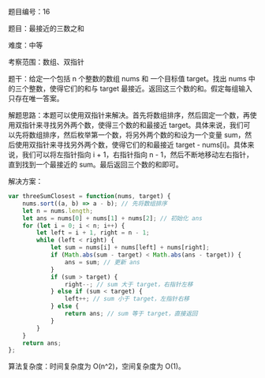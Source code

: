 题目编号：16

题目：最接近的三数之和

难度：中等

考察范围：数组、双指针

题干：给定一个包括 n 个整数的数组 nums 和 一个目标值 target。找出 nums 中的三个整数，使得它们的和与 target 最接近。返回这三个数的和。假定每组输入只存在唯一答案。

解题思路：本题可以使用双指针来解决。首先将数组排序，然后固定一个数，再使用双指针来寻找另外两个数，使得三个数的和最接近 target。具体来说，我们可以先将数组排序，然后枚举第一个数，将另外两个数的和设为一个变量 sum，然后使用双指针来寻找另外两个数，使得它们的和最接近 target - nums[i]。具体来说，我们可以将左指针指向 i + 1，右指针指向 n - 1，然后不断地移动左右指针，直到找到一个最接近的 sum。最后返回三个数的和即可。

解决方案：

```javascript
var threeSumClosest = function(nums, target) {
    nums.sort((a, b) => a - b); // 先将数组排序
    let n = nums.length;
    let ans = nums[0] + nums[1] + nums[2]; // 初始化 ans
    for (let i = 0; i < n; i++) {
        let left = i + 1, right = n - 1;
        while (left < right) {
            let sum = nums[i] + nums[left] + nums[right];
            if (Math.abs(sum - target) < Math.abs(ans - target)) {
                ans = sum; // 更新 ans
            }
            if (sum > target) {
                right--; // sum 大于 target，右指针左移
            } else if (sum < target) {
                left++; // sum 小于 target，左指针右移
            } else {
                return ans; // sum 等于 target，直接返回
            }
        }
    }
    return ans;
};
```

算法复杂度：时间复杂度为 O(n^2)，空间复杂度为 O(1)。